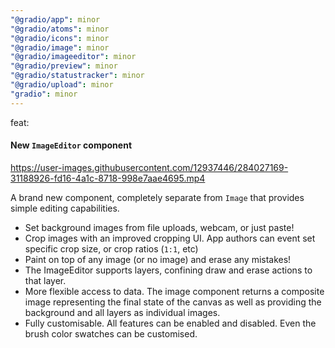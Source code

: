 ```yaml
---
"@gradio/app": minor
"@gradio/atoms": minor
"@gradio/icons": minor
"@gradio/image": minor
"@gradio/imageeditor": minor
"@gradio/preview": minor
"@gradio/statustracker": minor
"@gradio/upload": minor
"gradio": minor
---
```


feat:

#### New `ImageEditor` component

https://user-images.githubusercontent.com/12937446/284027169-31188926-fd16-4a1c-8718-998e7aae4695.mp4

A brand new component, completely separate from `Image` that provides simple editing capabilities.

- Set background images from file uploads, webcam, or just paste!
- Crop images with an improved cropping UI. App authors can event set specific crop size, or crop ratios (`1:1`, etc)
- Paint on top of any image (or no image) and erase any mistakes!
- The ImageEditor supports layers, confining draw and erase actions to that layer.
- More flexible access to data. The image component returns a composite image representing the final state of the canvas as well as providing the background and all layers as individual images.
- Fully customisable. All features can be enabled and disabled. Even the brush color swatches can be customised.